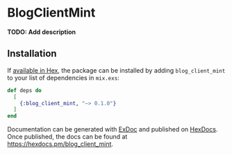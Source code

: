 # BlogClientMint

**TODO: Add description**

## Installation

If [available in Hex](https://hex.pm/docs/publish), the package can be installed
by adding `blog_client_mint` to your list of dependencies in `mix.exs`:

```elixir
def deps do
  [
    {:blog_client_mint, "~> 0.1.0"}
  ]
end
```

Documentation can be generated with [ExDoc](https://github.com/elixir-lang/ex_doc)
and published on [HexDocs](https://hexdocs.pm). Once published, the docs can
be found at <https://hexdocs.pm/blog_client_mint>.

